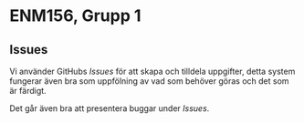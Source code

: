 # ENM156, Grupp 1
## Issues
Vi använder GitHubs _Issues_ för att skapa och tilldela uppgifter, detta system fungerar även bra som uppfölning av vad som behöver göras och det som är färdigt.

Det går även bra att presentera buggar under _Issues_.